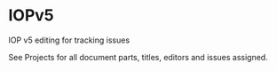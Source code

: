 # IOPv5
IOP v5 editing for tracking issues

See Projects for all document parts, titles, editors and issues assigned.

